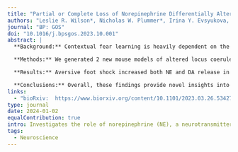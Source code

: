 ```yaml
---
title: "Partial or Complete Loss of Norepinephrine Differentially Alters Contextual Fear and Catecholamine Release Dynamics in Hippocampal CA1"
authors: "Leslie R. Wilson*, Nicholas W. Plummer*, Irina Y. Evsyukova, Daniela Patino, Casey L. Stewart, Kathleen G. Smith, Kathryn S. Konrad, Sydney A. Fry, Alex L. Deal, Victor W. Kilonzo, <strong>Sambit Panda</strong>, Natale R. Sciolino, Jesse D. Cushman, and Patricia Jensen"
journal: "BP: GOS"
doi: "10.1016/j.bpsgos.2023.10.001"
abstract: |
  **Background:** Contextual fear learning is heavily dependent on the hippocampus. Despite evidence that catecholamines contribute to contextual encoding and memory retrieval, the precise temporal dynamics of their release in the hippocampus during behavior is unknown. In addition, new animal models are required to probe the effects of altered catecholamine synthesis on release dynamics and contextual learning.

  **Methods:** We generated 2 new mouse models of altered locus coeruleus--norepinephrine (NE) synthesis and utilized them together with GRABNE and GRABDA sensors and in~vivo fiber photometry to investigate NE and dopamine (DA) release dynamics in the dorsal hippocampal CA1 during contextual fear conditioning.

  **Results:** Aversive foot shock increased both NE and DA release in the dorsal CA1, while freezing behavior associated with recall of fear memory was accompanied by decreased release. Moreover, we found that freezing at the recent time point was sensitive to both partial and complete loss of locus coeruleus--NE synthesis throughout prenatal and postnatal development, similar to previous observations of mice with global loss of NE synthesis beginning postnatally. In contrast, freezing at the remote time point was compromised only by complete loss of locus coeruleus--NE synthesis beginning prenatally.

  **Conclusions:** Overall, these findings provide novel insights into the role of NE in contextual fear and the precise temporal dynamics of both NE and DA during freezing behavior and highlight complex relationships between genotype, sex, and NE signaling.
links:
  - "bioRxiv:  https://www.biorxiv.org/content/10.1101/2023.03.26.534277v1"
type: journal
date: 2024-01-02
equalContribution: true
intro: Investigates the role of norepinephrine (NE), a neurotransmitter, in fear and NE release changes with genotype, sex, etc.
tags:
  - Neuroscience
---
```

